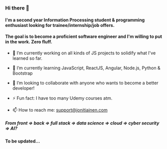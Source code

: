 ### Hi there 👋

#### I'm a second year Information Processing student & programming enthusiast looking for trainee/internship/job offers.
#### The goal is to become a proficient software engineer and I'm willing to put in the work. Zero fluff.
- 🔭 I’m currently working on all kinds of JS projects to solidify what I've learned so far. 
- 🌱 I’m currently learning JavaScript, ReactJS, Angular,  Node.js, Python & Bootstrap
- 👯 I’m looking to collaborate with anyone who wants to become a better developer!
- ⚡ Fun fact: I have too many Udemy courses atm.

- 📫 How to reach me: support@jonitiainen.com

##### From front => back => full stack => data science => cloud => cyber security => AI? 
#### To be updated...
